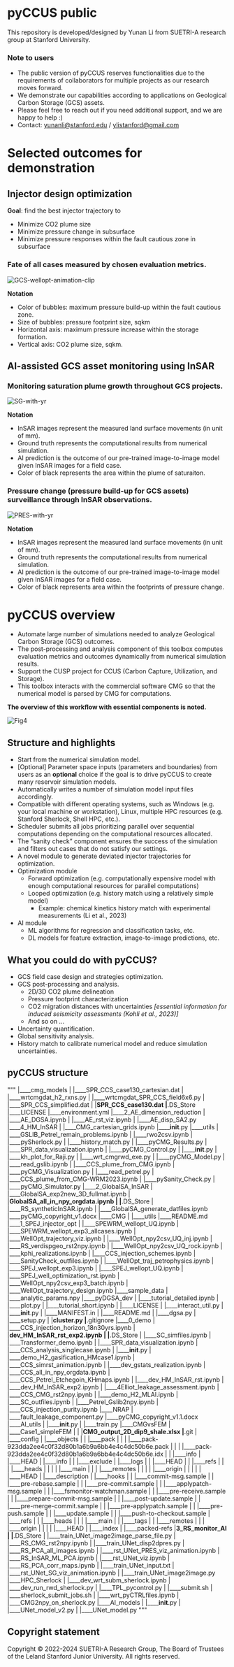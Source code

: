 # pyCCUS public
This repository is developed/designed by Yunan Li from SUETRI-A research group at Stanford University. 


### Note to users
- The public version of pyCCUS reserves functionalities due to the requirements of collaborators for multiple projects as our research moves forward.
- We demonstrate our capabilities according to applications on Geological Carbon Storage (GCS) assets.
- Please feel free to reach out if you need additional support, and we are happy to help :)
- Contact: yunanli@stanford.edu / ylistanford@gmail.com



# Selected outcomes for demonstration

## Injector design optimization
**Goal**: find the best injector trajectory to
- Minimize CO2 plume size
- Minimize pressure change in subsurface
- Minimize pressure responses within the fault cautious zone in subsurface

### Fate of all cases measured by chosen evaluation metrics.

![GCS-wellopt-animation-clip](https://github.com/AndyStudio/pyCCUS-public/assets/39730681/123c9dd9-deb6-4e89-b2d3-1765b5d229ba)


**Notation**
- Color of bubbles: maximum pressure build-up within the fault cautious zone.
- Size of bubbles: pressure footprint size, sqkm
- Horizontal axis: maximum pressure increase within the storage formation.
- Vertical axis: CO2 plume size, sqkm.


## AI-assisted GCS asset monitoring using InSAR

### Monitoring saturation plume growth throughout GCS projects.

![SG-with-yr](https://github.com/AndyStudio/pyCCUS-public/assets/39730681/32f59e90-eb3c-494d-a638-0347303c87d5)


**Notation**
- InSAR images represent the measured land surface movements (in unit of mm).
- Ground truth represents the computational results from numerical simulation.
- AI prediction is the outcome of our pre-trained image-to-image model given InSAR images for a field case.
- Color of black represents the area within the plume of saturaiton.
<!-- - Threshold is defined to be irreducible gas saturation to deliniate the plume. -->


### Pressure change (pressure build-up for GCS assets) surveillance through InSAR observations.

![PRES-with-yr](https://github.com/AndyStudio/pyCCUS-public/assets/39730681/0a351ef0-624d-4c9b-b966-466453d944aa)


**Notation**
- InSAR images represent the measured land surface movements (in unit of mm).
- Ground truth represents the computational results from numerical simulation.
- AI prediction is the outcome of our pre-trained image-to-image model given InSAR images for a field case.
- Color of black represents area within the footprints of pressure change.
<!-- - Threshold is defined to be 1 MPa as an example to describe pressure footprints. -->



# pyCCUS overview

- Automate large number of simulations needed to analyze Geological Carbon Storage (GCS) outcomes. 
- The post-processing and analysis component of this toolbox computes evaluation metrics and outcomes dynamically from numerical simulation results. 
- Support the CUSP project for CCUS (Carbon Capture, Utilization, and Storage). 
- This toolbox interacts with the commercial software CMG so that the numerical model is parsed by CMG for computations. 

**The overview of this workflow with essential components is noted.**

![Fig4](https://github.com/AndyStudio/pyCCUS-public/assets/39730681/3cb6de68-d3f6-47e4-aaf4-238e030d4ad9)



## Structure and highlights
- Start from the numerical simulation model.
- [Optional] Parameter space inputs (parameters and boundaries) from users as an **optional** choice if the goal is to drive pyCCUS to create many reservoir simulation models.
- Automatically writes a number of simulation model input files accordingly. 
- Compatible with different operating systems, such as Windows (e.g.  your local machine or workstation), Linux, multiple HPC resources (e.g. Stanford Sherlock, Shell HPC, etc.).
- Scheduler submits all jobs prioritizing parallel over sequential computations depending on the computational resources allocated.
- The “sanity check” component ensures the success of the simulation and filters out cases that do not satisfy our settings.
- A novel module to generate deviated injector trajectories for optimization.
- Optimization module
    - Forward optimization (e.g. computationally expensive model with enough computational resources for parallel computations)
    - Looped optimization (e.g. history match using a relatively simple model)
        - Example: chemical kinetics history match with experimental measurements (Li et al., 2023)
- AI module 
    - ML algorithms for regression and classification tasks, etc.
    - DL models for feature extraction, image-to-image predictions, etc.


## What you could do with pyCCUS?
- GCS field case design and strategies optimization.
- GCS post-processing and analysis.
    - 2D/3D CO2 plume delineation
    - Pressure footprint characterization
    - CO2 migration distances with uncertainties *[essential information for induced seismicity assessments (Kohli et al., 2023)]*
    - And so on ...
- Uncertainty quantification.
- Global sensitivity analysis.
- History match to calibrate numerical model and reduce simulation uncertainties.

## pyCCUS structure
"""
|____cmg_models
| |____SPR_CCS_case130_cartesian.dat
| |____wrtcmgdat_h2_rxns.py
| |____wrtcmgdat_SPR_CCS_field6x6.py
| |____SPR_CCS_simplified.dat
| |____SPR_CCS_case130.dat
|____.DS_Store
|____LICENSE
|____environment.yml
|____2_AE_dimension_reduction
| |____AE_DGSA.ipynb
| |____AE_rst_viz.ipynb
| |____AE_disp_SA2.py
|____4_HM_InSAR
| |____CMG_cartesian_grids.ipynb
|______init__.py
|____utils
| |____GSLIB_Petrel_remain_problems.ipynb
| |____rwo2csv.ipynb
| |____pySherlock.py
| |____history_match.py
| |____pyCMG_Results.py
| |____SPR_data_visualization.ipynb
| |____pyCMG_Control.py
| |______init__.py
| |____kh_plot_for_Raji.py
| |____wrt_cmgrwd_exe.py
| |____pyCMG_Model.py
| |____read_gslib.ipynb
| |____CCS_plume_from_CMG.ipynb
| |____pyCMG_Visualization.py
| |____read_petrel.py
| |____CCS_plume_from_CMG-WRM2023.ipynb
| |____pySanity_Check.py
| |____pyCMG_Simulator.py
|____2_GlobalSA_InSAR
| |____GlobalSA_exp2new_3D_fullmat.ipynb
| |____GlobalSA_all_in_npy_orgdata.ipynb
| |____.DS_Store
| |____RS_syntheticInSAR.ipynb
| |____GlobalSA_generate_datfiles.ipynb
|____pyCMG_copyright_v1.docx
|____CMG
| |____utils
|____README.md
|____1_SPEJ_injector_opt
| |____SPEWRM_wellopt_UQ.ipynb
| |____SPEWRM_wellopt_exp3_allcases.ipynb
| |____WellOpt_trajectory_viz.ipynb
| |____WellOpt_npy2csv_UQ_inj.ipynb
| |____RS_verdispgeo_rst2npy.ipynb
| |____WellOpt_npy2csv_UQ_rock.ipynb
| |____kphi_realizations.ipynb
| |____CCS_injection_schemes.ipynb
| |____SanityCheck_outfiles.ipynb
| |____WellOpt_traj_petrophysics.ipynb
| |____SPEJ_wellopt_exp3.ipynb
| |____SPEJ_wellopt_UQ.ipynb
| |____SPEJ_well_optimization_rst.ipynb
| |____WellOpt_npy2csv_exp3_batch.ipynb
| |____WellOpt_trajectory_design.ipynb
|____sample_data
| |____analytic_params.npy
|____pyDGSA_dev
| |____tutorial_detailed.ipynb
| |____plot.py
| |____tutorial_short.ipynb
| |____LICENSE
| |____interact_util.py
| |______init__.py
| |____MANIFEST.in
| |____README.md
| |____dgsa.py
| |____setup.py
| |____cluster.py
|____.gitignore
|____0_demo
| |____CCS_injection_horizon_18n30yrs.ipynb
| |____dev_HM_InSAR_rst_exp2.ipynb
| |____.DS_Store
| |____SC_simfiles.ipynb
| |____Transformer_demo.ipynb
| |____SPR_data_visualization.ipynb
| |____CCS_analysis_singlecase.ipynb
| |______init__.py
| |____demo_H2_gasification_HMcase1.ipynb
| |____CCS_simrst_animation.ipynb
| |____dev_gstats_realization.ipynb
| |____CCS_all_in_npy_orgdata.ipynb
| |____CCS_Petrel_Etchegoin_KHmaps.ipynb
| |____dev_HM_InSAR_rst.ipynb
| |____dev_HM_InSAR_exp2.ipynb
| |____4Elliot_leakage_assessment.ipynb
| |____CCS_CMG_rst2npy.ipynb
| |____demo_H2_MLAI.ipynb
| |____SC_outfiles.ipynb
| |____Petrel_Gslib2npy.ipynb
| |____CCS_injection_purity.ipynb
|____NRAP
| |____fault_leakage_component.py
|____pyCMG_copyright_v1.1.docx
|____AI_utils
| |______init__.py
| |____train.py
|____CMGvsFEM
| |____Case1_simpleFEM
| | |____CMG_output_2D_dip9_shale.xlsx
|____.git
| |____config
| |____objects
| | |____pack
| | | |____pack-923dda2ee4c0f32d80b1a6b9a6bb4e4c4dc50b6e.pack
| | | |____pack-923dda2ee4c0f32d80b1a6b9a6bb4e4c4dc50b6e.idx
| | |____info
| |____HEAD
| |____info
| | |____exclude
| |____logs
| | |____HEAD
| | |____refs
| | | |____heads
| | | | |____main
| | | |____remotes
| | | | |____origin
| | | | | |____HEAD
| |____description
| |____hooks
| | |____commit-msg.sample
| | |____pre-rebase.sample
| | |____pre-commit.sample
| | |____applypatch-msg.sample
| | |____fsmonitor-watchman.sample
| | |____pre-receive.sample
| | |____prepare-commit-msg.sample
| | |____post-update.sample
| | |____pre-merge-commit.sample
| | |____pre-applypatch.sample
| | |____pre-push.sample
| | |____update.sample
| | |____push-to-checkout.sample
| |____refs
| | |____heads
| | | |____main
| | |____tags
| | |____remotes
| | | |____origin
| | | | |____HEAD
| |____index
| |____packed-refs
|____3_RS_monitor_AI
| |____.DS_Store
| |____train_UNet_image2image_parse_file.py
| |____RS_CMG_rst2npy.ipynb
| |____train_UNet_disp2dpres.py
| |____RS_PCA_all_images.ipynb
| |____rst_UNet_PRES_viz_animation.ipynb
| |____RS_InSAR_ML_PCA.ipynb
| |____rst_UNet_viz.ipynb
| |____RS_PCA_corr_maps.ipynb
| |____train_UNet_input.txt
| |____rst_UNet_SG_viz_animation.ipynb
| |____train_UNet_image2image.py
|____HPC_Sherlock
| |____dev_wrt_subm_sherlock.ipynb
| |____dev_run_rwd_sherlock.py
| |____TPL_pycontrol.py
| |____submit.sh
| |____sherlock_submit_jobs.sh
| |____wrt_pyCTRLfiles.ipynb
| |____CMG2npy_on_sherlock.py
|____AI_models
| |______init__.py
| |____UNet_model_v2.py
| |____UNet_model.py
"""


## Copyright statement 
Copyright © 2022-2024 SUETRI-A Research Group, The Board of Trustees of the Leland Stanford Junior University.
All rights reserved.
